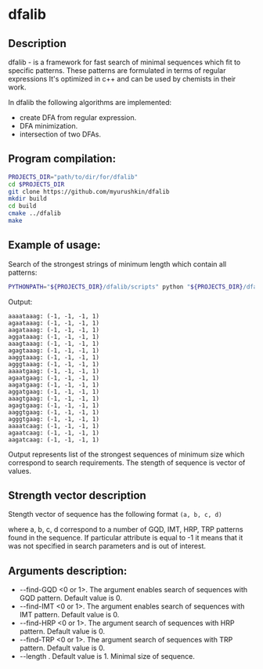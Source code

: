 # dfalib

## Description

dfalib - is a framework for fast search of minimal sequences which fit to specific patterns. These patterns are formulated in terms of regular expressions It's optimized in c++ and can be used by chemists in their work.

In dfalib the following algorithms are implemented:
  - create DFA from regular expression.
  - DFA minimization.
  - intersection of two DFAs.
  
## Program compilation:

``` bash
PROJECTS_DIR="path/to/dir/for/dfalib"
cd $PROJECTS_DIR
git clone https://github.com/myurushkin/dfalib
mkdir build
cd build
cmake ../dfalib
make
```

## Example of usage:

Search of the strongest strings of minimum length which contain all patterns:
``` bash
PYTHONPATH="${PROJECTS_DIR}/dfalib/scripts" python "${PROJECTS_DIR}/dfalib/scripts/testmods/find_strongest_sequences.py" --find-GQD 1 --find-IMT 1 --find-HRP 1 --find-TRP 1  "${PROJECTS_DIR}/build/dfalibproj/sources/testmod/testmod" ./output.txt
```

Output:
```
aaaataaag: (-1, -1, -1, 1)
agaataaag: (-1, -1, -1, 1)
aagataaag: (-1, -1, -1, 1)
aggataaag: (-1, -1, -1, 1)
aaagtaaag: (-1, -1, -1, 1)
agagtaaag: (-1, -1, -1, 1)
aaggtaaag: (-1, -1, -1, 1)
agggtaaag: (-1, -1, -1, 1)
aaaatgaag: (-1, -1, -1, 1)
agaatgaag: (-1, -1, -1, 1)
aagatgaag: (-1, -1, -1, 1)
aggatgaag: (-1, -1, -1, 1)
aaagtgaag: (-1, -1, -1, 1)
agagtgaag: (-1, -1, -1, 1)
aaggtgaag: (-1, -1, -1, 1)
agggtgaag: (-1, -1, -1, 1)
aaaatcaag: (-1, -1, -1, 1)
agaatcaag: (-1, -1, -1, 1)
aagatcaag: (-1, -1, -1, 1)
```

Output represents list of the strongest sequences of minimum size which correspond to search requirements.
The stength of sequence is vector of values. 

## Strength vector description

Stength vector of sequence has the following format 
```(a, b, c, d)```

where a, b, c, d correspond to a number of GQD, IMT, HRP, TRP patterns found in the sequence.
If particular attribute is equal to -1 it means that it was not specified in search parameters and is out of interest.

## Arguments description:
* --find-GQD <0 or 1>. The argument enables search of sequences with GQD pattern. Default value is 0. 
* --find-IMT <0 or 1>. The argument enables search of sequences with IMT pattern. Default value is 0.
* --find-HRP <0 or 1>. The argument search of sequences with HRP pattern. Default value is 0.
* --find-TRP <0 or 1>. The argument search of sequences with TRP pattern. Default value is 0.
* --length <positive number>. Default value is 1. Minimal size of sequence. 
